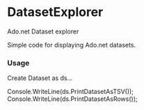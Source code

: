 # DatasetExplorer
Ado.net Dataset explorer

Simple code for displaying Ado.net datasets.

### Usage
Create Dataset as ds...

Console.WriteLine(ds.PrintDatasetAsTSV());
Console.WriteLine(ds.PrintDatasetAsRows());
